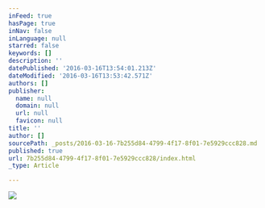 ```yaml
---
inFeed: true
hasPage: true
inNav: false
inLanguage: null
starred: false
keywords: []
description: ''
datePublished: '2016-03-16T13:54:01.213Z'
dateModified: '2016-03-16T13:53:42.571Z'
authors: []
publisher:
  name: null
  domain: null
  url: null
  favicon: null
title: ''
author: []
sourcePath: _posts/2016-03-16-7b255d84-4799-4f17-8f01-7e5929ccc828.md
published: true
url: 7b255d84-4799-4f17-8f01-7e5929ccc828/index.html
_type: Article

---
```

![](https://the-grid-user-content.s3-us-west-2.amazonaws.com/ed6c9c1c-8916-4054-8775-fee60d7a4db0.jpg)